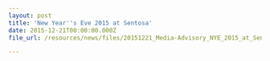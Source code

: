 ```yaml
---
layout: post
title: 'New Year''s Eve 2015 at Sentosa'
date: 2015-12-21T00:00:00.000Z
file_url: /resources/news/files/20151221_Media-Advisory_NYE_2015_at_Sentosa.pdf

---
```


